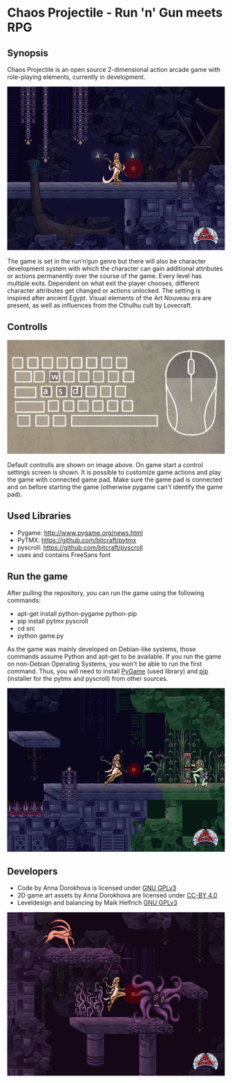﻿ Chaos Projectile - Run 'n' Gun meets RPG
==========================================

Synopsis
--------

Chaos Projectile is an open source 2-dimensional action arcade game with
role-playing elements, currently in development.

![screenshot](doc/source/screenshot.png)

The game is set in the run’n’gun genre but there will also be character
development system with which the character can gain additional attributes
or actions permanently over the course of the game. Every level
has multiple exits. Dependent on what exit the player chooses, different
character attributes get changed or actions unlocked. The setting is inspired
after ancient Egypt. Visual elements of the Art Nouveau era are present, as well
as influences from the Cthulhu cult by Lovecraft.

Controlls
--------

![controlls](doc/source/controlls.png)

Default controlls are shown on image above.
On game start a control settings screen is shown. It is possible to customize
game actions and play the game with connected game pad. Make sure the game
pad is connected and on before starting the game (otherwise pygame can't
identify the game pad).

Used Libraries
--------

- Pygame:  http://www.pygame.org/news.html
- PyTMX:  https://github.com/bitcraft/pytmx
- pyscroll:  https://github.com/bitcraft/pyscroll
- uses and contains FreeSans font

Run the game
--------
After pulling the repository, you can run the game using the following commands:
- apt-get install python-pygame python-pip 
- pip install pytmx pyscroll
- cd src
- python game.py

As the game was mainly developed on Debian-like systems, those commands
assume Python and apt-get to be available. If you run the game on non-Debian
Operating Systems, you won't be able to run the first command. Thus, you
will need to install [PyGame](https://pygame.org/download.shtml)
(used library) and [pip](https://pypi.python.org/pypi/pip/)
(installer for the pytmx and pyscroll) from other sources.

![screenshot](doc/source/screenshot2.png)

Developers
--------

- Code by Anna Dorokhova is licensed under [GNU GPLv3](http://www.gnu.org/licenses/gpl-3.0.html)
-  2D game art assets by Anna Dorokhova are licensed under [CC-BY 4.0](https://creativecommons.org/licenses/by/4.0/)
- Leveldesign and balancing by Maik Helfrich [GNU GPLv3](http://www.gnu.org/licenses/gpl-3.0.html)

![screenshot](doc/source/screenshot3.png)

